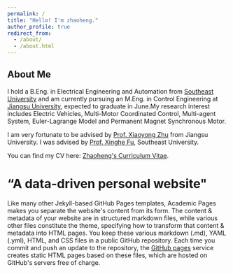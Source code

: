 ```yaml
---
permalink: /
title: "Hello! I'm zhaoheng."
author_profile: true
redirect_from: 
  - /about/
  - /about.html
---
```


About Me
------
I hold a B.Eng. in Electrical Engineering and Automation from [Southeast University](https://www.seu.edu.cn/english/) and am currently pursuing an M.Eng. in Control Engineering at [Jiangsu University](https://eng.ujs.edu.cn/), expected to graduate in June.My research interest includes Electric Vehicles, Multi-Motor Coordinated Control, Multi-agent System, Euler-Lagrange Model and Permanent Magnet Synchronous Motor.

I am very fortunate to be advised by [Prof. Xiaoyong Zhu](https://ieeexplore.ieee.org/author/37536987700) from Jiangsu University. I was advised by [Prof. Xinghe Fu](https://ieeexplore.ieee.org/author/37980581000), Southeast University.

You can find my CV here: [Zhaoheng's Curriculum Vitae](../assets/Zhaoheng_AcademicCV.pdf).

“A data-driven personal website"
======
Like many other Jekyll-based GitHub Pages templates, Academic Pages makes you separate the website's content from its form. The content & metadata of your website are in structured markdown files, while various other files constitute the theme, specifying how to transform that content & metadata into HTML pages. You keep these various markdown (.md), YAML (.yml), HTML, and CSS files in a public GitHub repository. Each time you commit and push an update to the repository, the [GitHub pages](https://pages.github.com/) service creates static HTML pages based on these files, which are hosted on GitHub's servers free of charge.
